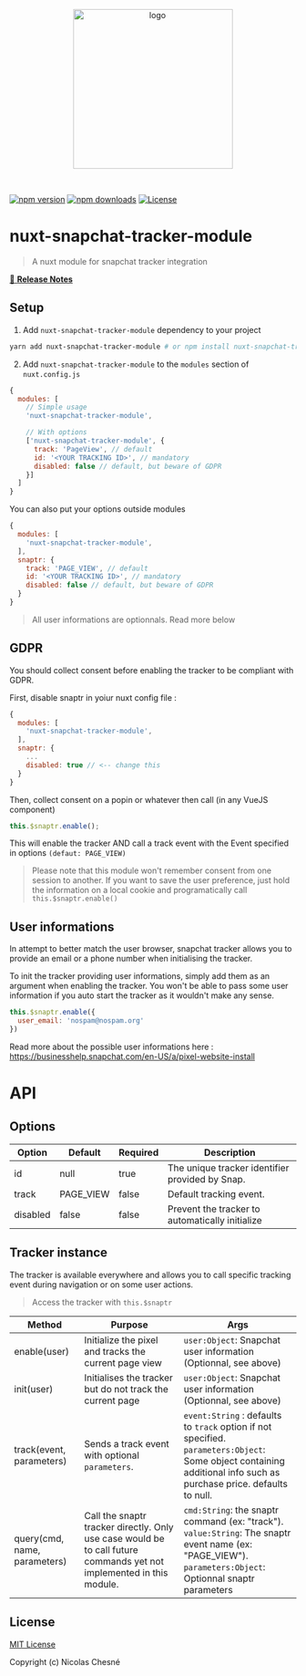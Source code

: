 <p align="center">
  <img width="280px" src="https://raw.githubusercontent.com/Norbz/nuxt-snapchat-tracker-module/master/src/assets/logo.png" alt="logo" />
</p>
<br>
<p align="center">

[![npm version][npm-version-src]][npm-version-href]
[![npm downloads][npm-downloads-src]][npm-downloads-href]
[![License][license-src]][license-href]

</p>

# nuxt-snapchat-tracker-module
> A nuxt module for snapchat tracker integration

[📖 **Release Notes**](./CHANGELOG.md)

## Setup

1. Add `nuxt-snapchat-tracker-module` dependency to your project

```bash
yarn add nuxt-snapchat-tracker-module # or npm install nuxt-snapchat-tracker-module --save
```

2. Add `nuxt-snapchat-tracker-module` to the `modules` section of `nuxt.config.js`

```js
{
  modules: [
    // Simple usage
    'nuxt-snapchat-tracker-module',

    // With options
    ['nuxt-snapchat-tracker-module', {
      track: 'PageView', // default
      id: '<YOUR TRACKING ID>', // mandatory
      disabled: false // default, but beware of GDPR
    }]
  ]
}
```

You can also put your options outside modules
```js
{
  modules: [
    'nuxt-snapchat-tracker-module',
  ],
  snaptr: {
    track: 'PAGE_VIEW', // default
    id: '<YOUR TRACKING ID>', // mandatory
    disabled: false // default, but beware of GDPR
  }
}
```
> All user informations are optionnals. Read more below

## GDPR
You should collect consent before enabling the tracker to be compliant with GDPR.

First, disable snaptr in yoiur nuxt config file :
```js
{
  modules: [
    'nuxt-snapchat-tracker-module',
  ],
  snaptr: {
    ...
    disabled: true // <-- change this
  }
}
```

Then, collect consent on a popin or whatever then call (in any VueJS component)
```js
this.$snaptr.enable();
```

This will enable the tracker AND call a track event with the Event specified in options `(defaut: PAGE_VIEW)`

> Please note that this module won't remember consent from one session to another. If you want to save the user preference, just hold the information on a local cookie and programatically call `this.$snaptr.enable()`

## User informations
In attempt to better match the user browser, snapchat tracker allows you to provide an email or a phone number when initialising the tracker.

To init the tracker providing user informations, simply add them as an argument when enabling the tracker. You won't be able to pass some user information if you auto start the tracker as it wouldn't make any sense.

```js
this.$snaptr.enable({
  user_email: 'nospam@nospam.org'
})
```
Read more about the possible user informations here : https://businesshelp.snapchat.com/en-US/a/pixel-website-install


# API

## Options

| Option   | Default  | Required | Description                                                                               |
|----------|----------|----------|-------------------------------------------------------------------------------------------|
| id  | null     | true     | The unique tracker identifier provided by Snap.                                         |
| track    | PAGE_VIEW | false    | Default tracking event.                                                                   |
| disabled | false    | false    | Prevent the tracker to automatically initialize

## Tracker instance

The tracker  is available everywhere and allows you to call specific tracking event during navigation or on some user actions.

> Access the tracker with `this.$snaptr`

| Method            | Purpose                                                                                                  | Args                  |
|-------------------|----------------------------------------------------------------------------------------------------------|--------------------------------|
| enable(user)          | Initialize the pixel and tracks the current page view | `user:Object`: Snapchat user information (Optionnal, see above)        |
| init(user)            | Initialises the tracker but do not track the current page                                                                                   | `user:Object`: Snapchat user information (Optionnal, see above)  |
| track(event, parameters)           | Sends a track event with optional `parameters`.                          | `event:String` : defaults to `track` option if not specified.<br>`parameters:Object`: Some object containing additional info such as purchase price. defaults to null.  |
| query(cmd, name, parameters) | Call the snaptr tracker directly. Only use case would be to call future commands yet not implemented in this module.                                     | `cmd:String`: the snaptr command (ex: "track").<br>`value:String`: The snaptr event name (ex: "PAGE_VIEW").<br>`parameters:Object`: Optionnal snaptr parameters

## License

[MIT License](./LICENSE)

Copyright (c) Nicolas Chesné

<!-- Badges -->
[npm-version-src]: https://img.shields.io/npm/v/nuxt-snapchat-tracker-module/latest.svg
[npm-version-href]: https://npmjs.com/package/nuxt-snapchat-tracker-module

[npm-downloads-src]: https://img.shields.io/npm/dt/nuxt-snapchat-tracker-module.svg
[npm-downloads-href]: https://npmjs.com/package/nuxt-snapchat-tracker-module

[github-actions-ci-src]: https://github.com/Norbz/nuxt-snapchat-tracker-module/workflows/ci/badge.svg
[github-actions-ci-href]: https://github.com/Norbz/nuxt-snapchat-tracker-module/actions?query=workflow%3Aci

[codecov-src]: https://img.shields.io/codecov/c/github/Norbz/nuxt-snapchat-tracker-module.svg
[codecov-href]: https://codecov.io/gh/Norbz/nuxt-snapchat-tracker-module

[license-src]: https://img.shields.io/npm/l/nuxt-snapchat-tracker-module.svg
[license-href]: https://npmjs.com/package/nuxt-snapchat-tracker-module
